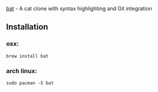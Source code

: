[bat](https://github.com/sharkdp/bat) - A cat clone with syntax highlighting and Git integration

## Installation

### osx:

`brew install bat`

### arch linux:

`sudo pacman -S bat`